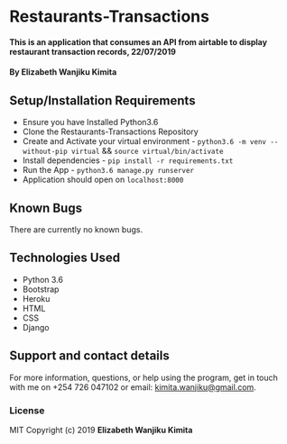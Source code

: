 # Restaurants-Transactions

#### This is an application that consumes an API from airtable to display restaurant transaction records, 22/07/2019

#### By **Elizabeth Wanjiku Kimita**


## Setup/Installation Requirements
* Ensure you have Installed Python3.6
* Clone the Restaurants-Transactions Repository
* Create and Activate your virtual environment - `python3.6 -m venv --without-pip virtual` && `source virtual/bin/activate`
* Install dependencies - `pip install -r requirements.txt`
* Run the App - `python3.6 manage.py runserver`
* Application should open on `localhost:8000` 

## Known Bugs
There are currently no known bugs.

## Technologies Used
* Python 3.6
* Bootstrap
* Heroku
* HTML
* CSS
* Django

## Support and contact details
For more information, questions, or help using the program, get in touch with me on +254 726 047102 or email: kimita.wanjiku@gmail.com.

### License
MIT
Copyright (c) 2019 **Elizabeth Wanjiku Kimita**
  